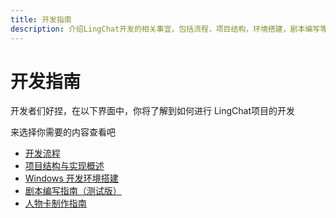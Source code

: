 ```yaml
---
title: 开发指南
description: 介绍LingChat开发的相关事宜，包括流程，项目结构，环境搭建，剧本编写等
---
```


# 开发指南

开发者们好捏，在以下界面中，你将了解到如何进行 LingChat项目的开发

来选择你需要的内容查看吧

- [开发流程](/develop/dev_process.md)
- [项目结构与实现概述](/develop/project_structure.md)
- [Windows 开发环境搭建](/develop/windows_dev.md)
- [剧本编写指南（测试版）](/develop/story_guide.md)
- [人物卡制作指南](/develop/character_guide.md)
